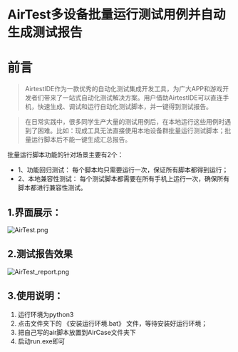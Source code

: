 # AirTest多设备批量运行测试用例并自动生成测试报告

# 前言

> AirtestIDE作为一款优秀的自动化测试集成开发工具，为广大APP和游戏开发者们带来了一站式自动化测试解决方案。用户借助AirtestIDE可以直连手机，快速生成、调试和运行自动化测试脚本，并一键得到测试报告。

> 在日常实践中，很多同学生产大量的测试用例后，在本地运行这些用例时遇到了困难。比如：现成工具无法直接使用本地设备群批量运行测试脚本；批量运行脚本后不能一键生成汇总报告。 


批量运行脚本功能的针对场景主要有2个： 
- 1、功能回归测试： 每个脚本均只需要运行一次，保证所有脚本都得到运行； 
- 2、本地兼容性测试： 每个测试脚本都需要在所有手机上运行一次，确保所有脚本都进行兼容性测试。 



## 1.界面展示：

![AirTest.png](https://i.loli.net/2021/02/15/m12baxDiOIgL6EC.png)

## 2.测试报告效果

![AirTest_report.png](https://i.loli.net/2021/02/15/BgIM6dKmvzf1eUH.png)

## 3.使用说明：
1. 运行环境为python3
2. 点击文件夹下的 《安装运行环境.bat》  文件，等待安装好运行环境；
3. 把自己写的air脚本放置到AirCase文件夹下
4. 启动run.exe即可
